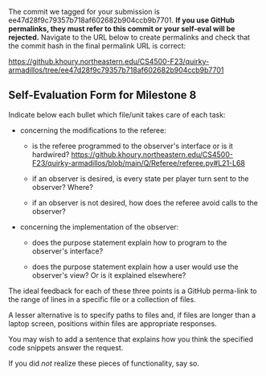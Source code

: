 The commit we tagged for your submission is ee47d28f9c79357b718af602682b904ccb9b7701.
**If you use GitHub permalinks, they must refer to this commit or your self-eval will be rejected.**
Navigate to the URL below to create permalinks and check that the commit hash in the final permalink URL is correct:

https://github.khoury.northeastern.edu/CS4500-F23/quirky-armadillos/tree/ee47d28f9c79357b718af602682b904ccb9b7701

## Self-Evaluation Form for Milestone 8

Indicate below each bullet which file/unit takes care of each task:

- concerning the modifications to the referee: 

  - is the referee programmed to the observer's interface
    or is it hardwired?
    https://github.khoury.northeastern.edu/CS4500-F23/quirky-armadillos/blob/main/Q/Referee/referee.py#L21-L68

  - if an observer is desired, is every state per player turn sent to
    the observer? Where? 

  - if an observer is not desired, how does the referee avoid calls to
    the observer?

- concerning the implementation of the observer:

  - does the purpose statement explain how to program to the
    observer's interface? 

  - does the purpose statement explain how a user would use the
    observer's view? Or is it explained elsewhere? 

The ideal feedback for each of these three points is a GitHub
perma-link to the range of lines in a specific file or a collection of
files.

A lesser alternative is to specify paths to files and, if files are
longer than a laptop screen, positions within files are appropriate
responses.

You may wish to add a sentence that explains how you think the
specified code snippets answer the request.

If you did *not* realize these pieces of functionality, say so.

